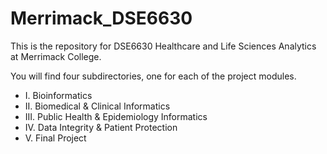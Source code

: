 # Merrimack_DSE6630
This is the repository for DSE6630 Healthcare and Life Sciences Analytics at Merrimack College.

You will find four subdirectories, one for each of the project modules. 
* I. Bioinformatics
* II. Biomedical & Clinical Informatics
* III. Public Health & Epidemiology Informatics
* IV. Data Integrity & Patient Protection
* V. Final Project
